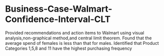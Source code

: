 # Business-Case-Walmart-Confidence-Interval-CLT
Provided recommendations and action items to Walmart using visual analysis,non-graphical method,and central limit theorem. Found that the average spend of females is less than that for males. Identified that Product Categories 1,5,8 and 11 have the highest purchasing frequency
